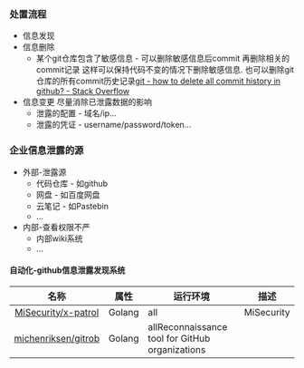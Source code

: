 ### 处置流程

* 信息发现
* 信息删除
  * 某个git仓库包含了敏感信息 - 可以删除敏感信息后commit 再删除相关的commit记录 这样可以保持代码不变的情况下删除敏感信息. 也可以删除git仓库的所有commit历史记录[git - how to delete all commit history in github? - Stack Overflow](https://stackoverflow.com/questions/13716658/how-to-delete-all-commit-history-in-github)
* 信息变更 尽量消除已泄露数据的影响
  * 泄露的配置 - 域名/ip...
  * 泄露的凭证 - username/password/token...

### 企业信息泄露的源

* 外部-泄露源
  * 代码仓库 - 如github
  * 网盘 - 如百度网盘
  * 云笔记 - 如Pastebin
  * ...
* 内部-查看权限不严
  * 内部wiki系统
  * ...

#### 自动化-github信息泄露发现系统

|名称|属性|运行环境|描述|
|:-------------:|--|--|-----|
|[MiSecurity/x-patrol](https://github.com/MiSecurity/x-patrol/)|Golang|all|MiSecurity|
|[michenriksen/gitrob](https://github.com/michenriksen/gitrob)|Golang|allReconnaissance tool for GitHub organizations|
